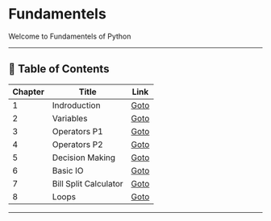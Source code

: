 # Fundamentels

Welcome to Fundamentels of Python

---

## 📅 Table of Contents

| Chapter | Title                   | Link                                          |
|---------|-------------------------|-----------------------------------------------|
| 1       | Indroduction            | [Goto](C01_Indroduction/README.md)            |
| 2       | Variables               | [Goto](C02_Variables/README.md)               |
| 3       | Operators P1            | [Goto](C03_Operators_Part_1/README.md)        |
| 4       | Operators P2            | [Goto](C04_Operators_Part_2/README.md)        |
| 5       | Decision Making         | [Goto](C05_Decision_Making/README.md)         |
| 6       | Basic IO                | [Goto](C06_Basic_IO/README.md)                |
| 7       | Bill Split Calculator   | [Goto](C07_Bill_Split_Calculator/README.md)   |
| 8       | Loops                   | [Goto](C08_Loops/README.md)                   |


---

